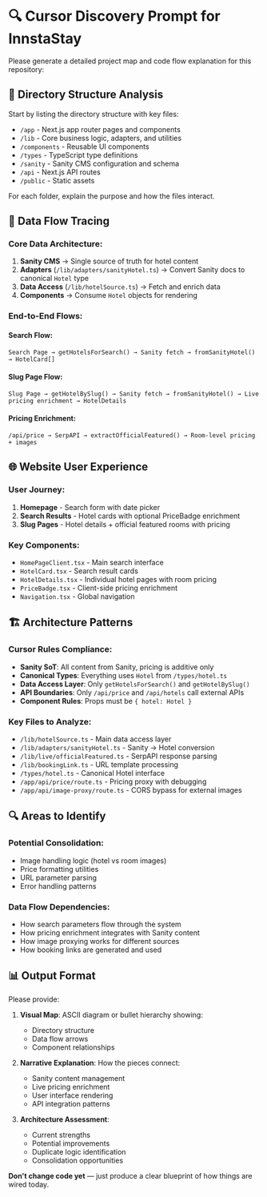 # 🔍 Cursor Discovery Prompt for InnstaStay

Please generate a detailed project map and code flow explanation for this repository:

## 📁 Directory Structure Analysis

Start by listing the directory structure with key files:
- `/app` - Next.js app router pages and components
- `/lib` - Core business logic, adapters, and utilities
- `/components` - Reusable UI components
- `/types` - TypeScript type definitions
- `/sanity` - Sanity CMS configuration and schema
- `/api` - Next.js API routes
- `/public` - Static assets

For each folder, explain the purpose and how the files interact.

## 🔄 Data Flow Tracing

### Core Data Architecture:
1. **Sanity CMS** → Single source of truth for hotel content
2. **Adapters** (`/lib/adapters/sanityHotel.ts`) → Convert Sanity docs to canonical `Hotel` type
3. **Data Access** (`/lib/hotelSource.ts`) → Fetch and enrich data
4. **Components** → Consume `Hotel` objects for rendering

### End-to-End Flows:

#### Search Flow:
```
Search Page → getHotelsForSearch() → Sanity fetch → fromSanityHotel() → HotelCard[]
```

#### Slug Page Flow:
```
Slug Page → getHotelBySlug() → Sanity fetch → fromSanityHotel() → Live pricing enrichment → HotelDetails
```

#### Pricing Enrichment:
```
/api/price → SerpAPI → extractOfficialFeatured() → Room-level pricing + images
```

## 🌐 Website User Experience

### User Journey:
1. **Homepage** - Search form with date picker
2. **Search Results** - Hotel cards with optional PriceBadge enrichment
3. **Slug Pages** - Hotel details + official featured rooms with pricing

### Key Components:
- `HomePageClient.tsx` - Main search interface
- `HotelCard.tsx` - Search result cards
- `HotelDetails.tsx` - Individual hotel pages with room pricing
- `PriceBadge.tsx` - Client-side pricing enrichment
- `Navigation.tsx` - Global navigation

## 🏗️ Architecture Patterns

### Cursor Rules Compliance:
- **Sanity SoT**: All content from Sanity, pricing is additive only
- **Canonical Types**: Everything uses `Hotel` from `/types/hotel.ts`
- **Data Access Layer**: Only `getHotelsForSearch()` and `getHotelBySlug()`
- **API Boundaries**: Only `/api/price` and `/api/hotels` call external APIs
- **Component Rules**: Props must be `{ hotel: Hotel }`

### Key Files to Analyze:
- `/lib/hotelSource.ts` - Main data access layer
- `/lib/adapters/sanityHotel.ts` - Sanity → Hotel conversion
- `/lib/live/officialFeatured.ts` - SerpAPI response parsing
- `/lib/bookingLink.ts` - URL template processing
- `/types/hotel.ts` - Canonical Hotel interface
- `/app/api/price/route.ts` - Pricing proxy with debugging
- `/app/api/image-proxy/route.ts` - CORS bypass for external images

## 🔍 Areas to Identify

### Potential Consolidation:
- Image handling logic (hotel vs room images)
- Price formatting utilities
- URL parameter parsing
- Error handling patterns

### Data Flow Dependencies:
- How search parameters flow through the system
- How pricing enrichment integrates with Sanity content
- How image proxying works for different sources
- How booking links are generated and used

## 📊 Output Format

Please provide:

1. **Visual Map**: ASCII diagram or bullet hierarchy showing:
   - Directory structure
   - Data flow arrows
   - Component relationships

2. **Narrative Explanation**: How the pieces connect:
   - Sanity content management
   - Live pricing enrichment
   - User interface rendering
   - API integration patterns

3. **Architecture Assessment**: 
   - Current strengths
   - Potential improvements
   - Duplicate logic identification
   - Consolidation opportunities

**Don't change code yet** — just produce a clear blueprint of how things are wired today.
